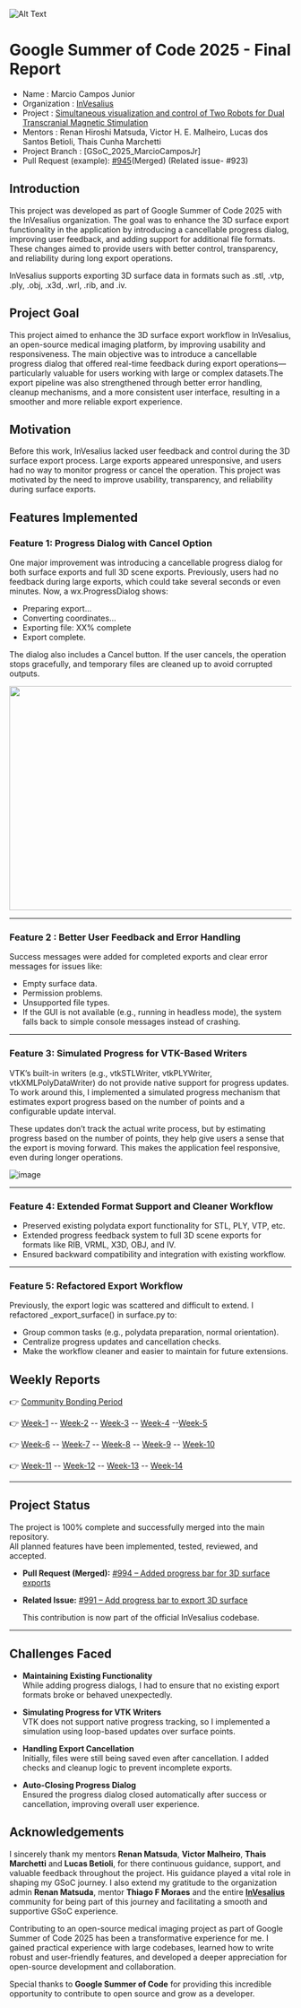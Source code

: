![Alt Text](https://github.com/MarcioCamposJr/Google-Summer-of-Code-2025-Final-Report/blob/main/images/cover.png)
# Google Summer of Code 2025 - Final Report
- Name : Marcio Campos Junior
- Organization : [InVesalius](https://invesalius.github.io/)
- Project : [Simultaneous visualization and control of Two Robots for Dual Transcranial Magnetic Stimulation](https://summerofcode.withgoogle.com/organizations/invesalius/projects/details/vG6Rv7zY)
- Mentors : Renan Hiroshi Matsuda, Victor H. E. Malheiro, Lucas dos Santos Betioli, Thais Cunha Marchetti
- Project Branch : [GSoC_2025_MarcioCamposJr]
- Pull Request (example): [#945](https://github.com/invesalius/invesalius3/pull)(Merged) (Related issue- #923)
## Introduction
This project was developed as part of Google Summer of Code 2025 with the InVesalius organization. The goal was to enhance the 3D surface export functionality in the application by introducing a cancellable progress dialog, improving user feedback, and adding support for additional file formats. These changes aimed to provide users with better control, transparency, and reliability during long export operations.

InVesalius supports exporting 3D surface data in formats such as .stl, .vtp, .ply, .obj, .x3d, .wrl, .rib, and .iv.

## Project Goal
This project aimed to enhance the 3D surface export workflow in InVesalius, an open-source medical imaging platform, by improving usability and responsiveness. The main objective was to introduce a cancellable progress dialog that offered real-time feedback during export operations—particularly valuable for users working with large or complex datasets.The export pipeline was also strengthened through better error handling, cleanup mechanisms, and a more consistent user interface, resulting in a smoother and more reliable export experience.

## Motivation
Before this work, InVesalius lacked user feedback and control during the 3D surface export process. Large exports appeared unresponsive, and users had no way to monitor progress or cancel the operation. This project was motivated by the need to improve usability, transparency, and reliability during surface exports.

## Features Implemented
### Feature 1:  Progress Dialog with Cancel Option
One major improvement was introducing a cancellable progress dialog for both surface exports and full 3D scene exports.
Previously, users had no feedback during large exports, which could take several seconds or even minutes. Now, a wx.ProgressDialog shows:
- Preparing export...
- Converting coordinates...
- Exporting file: XX% complete
- Export complete.

The dialog also includes a Cancel button. If the user cancels, the operation stops gracefully, and temporary files are cleaned up to avoid corrupted outputs.

<img src="https://github.com/user-attachments/assets/1d0deedb-58dc-4ead-ba5f-9eab0fae05ef" width="800" height="400"/>





---  
### Feature 2 : Better User Feedback and Error Handling
Success messages were added for completed exports and clear error messages for issues like:
- Empty surface data.
- Permission problems.
- Unsupported file types.
- If the GUI is not available (e.g., running in headless mode), the system falls back to simple console messages instead of crashing.
---
### Feature 3: Simulated Progress for VTK-Based Writers
VTK’s built-in writers (e.g., vtkSTLWriter, vtkPLYWriter, vtkXMLPolyDataWriter) do not provide native support for progress updates. To work around this, I implemented a simulated progress mechanism that estimates export progress based on the number of points and a configurable update interval.

These updates don’t track the actual write process, but by estimating progress based on the number of points, they help give users a sense that the export is moving forward. This makes the application feel responsive, even during longer operations.

![image](https://github.com/user-attachments/assets/64361cf4-8085-475b-9ae7-5856d32fe0ee)


---  
### Feature 4: Extended Format Support and Cleaner Workflow
- Preserved existing polydata export functionality for STL, PLY, VTP, etc.
- Extended progress feedback system to full 3D scene exports for formats like RIB, VRML, X3D, OBJ, and IV.
- Ensured backward compatibility and integration with existing workflow.
 ---  





### Feature 5: Refactored Export Workflow
Previously, the export logic was scattered and difficult to extend.
I refactored _export_surface() in surface.py to:
- Group common tasks (e.g., polydata preparation, normal orientation).
- Centralize progress updates and cancellation checks.
- Make the workflow cleaner and easier to maintain for future extensions.



## Weekly Reports
👉 [Community Bonding Period](https://github.com/MarcioCamposJr/Google-Summer-of-Code-2025-Final-Report/blob/main/Weekly%20Reports/Community%20Bonding%20Period.md) 

👉 [Week-1](https://github.com/MarcioCamposJr/Google-Summer-of-Code-2025-Final-Report/blob/main/Weekly%20Reports/Week-1.md) -- [Week-2](https://github.com/MarcioCamposJr/Google-Summer-of-Code-2025-Final-Report/blob/main/Weekly%20Reports/Week-2.md) -- [Week-3](https://github.com/MarcioCamposJr/Google-Summer-of-Code-2025-Final-Report/blob/main/Weekly%20Reports/Week-3.md) -- [Week-4](https://github.com/MarcioCamposJr/Google-Summer-of-Code-2025-Final-Report/blob/main/Weekly%20Reports/Week-4.md) --[Week-5](https://github.com/MarcioCamposJr/Google-Summer-of-Code-2025-Final-Report/blob/main/Weekly%20Reports/Week-5.md)

👉 [Week-6](https://github.com/MarcioCamposJr/Google-Summer-of-Code-2025-Final-Report/blob/main/Weekly%20Reports/Weeks-6.md) -- [Week-7](https://github.com/MarcioCamposJr/Google-Summer-of-Code-2025-Final-Report/blob/main/Weekly%20Reports/Weeks-7.md) -- [Week-8](https://github.com/MarcioCamposJr/Google-Summer-of-Code-2025-Final-Report/blob/main/Weekly%20Reports/Weeks-8.md) -- [Week-9](https://github.com/MarcioCamposJr/Google-Summer-of-Code-2025-Final-Report/blob/main/Weekly%20Reports/Weeks-9.md) -- [Week-10](https://github.com/MarcioCamposJr/Google-Summer-of-Code-2025-Final-Report/blob/main/Weekly%20Reports/Weeks-10.md)

👉 [Week-11](https://github.com/MarcioCamposJr/Google-Summer-of-Code-2025-Final-Report/blob/main/Weekly%20Reports/Weeks-11.md) -- [Week-12](https://github.com/MarcioCamposJr/Google-Summer-of-Code-2025-Final-Report/blob/main/Weekly%20Reports/Weeks-12.md) -- [Week-13](https://github.com/MarcioCamposJr/Google-Summer-of-Code-2025-Final-Report/blob/main/Weekly%20Reports/Weeks-13.md) -- [Week-14](https://github.com/MarcioCamposJr/Google-Summer-of-Code-2025-Final-Report/blob/main/Weekly%20Reports/Weeks-14.md)

---
## Project Status

The project is 100% complete and successfully merged into the main repository.  
All planned features have been implemented, tested, reviewed, and accepted.

- **Pull Request (Merged):** [#994 – Added progress bar for 3D surface exports](https://github.com/invesalius/invesalius3/pull)  
- **Related Issue:** [#991 – Add progress bar to export 3D surface](https://github.com/invesalius/invesalius3/issues)

  This contribution is now part of the official InVesalius codebase.


---
## Challenges Faced

- **Maintaining Existing Functionality**  
  While adding progress dialogs, I had to ensure that no existing export formats broke or behaved unexpectedly.

- **Simulating Progress for VTK Writers**  
  VTK does not support native progress tracking, so I implemented a simulation using loop-based updates over surface points.

- **Handling Export Cancellation**  
  Initially, files were still being saved even after cancellation. I added checks and cleanup logic to prevent incomplete exports.

- **Auto-Closing Progress Dialog**  
  Ensured the progress dialog closed automatically after success or cancellation, improving overall user experience.

## Acknowledgements

I sincerely thank my mentors **Renan Matsuda**, **Victor Malheiro**, **Thais Marchetti** and **Lucas Betioli**, for there continuous guidance, support, and valuable feedback throughout the project. His guidance played a vital role in shaping my GSoC journey.
I also extend my gratitude to the organization admin **Renan Matsuda**, mentor **Thiago F Moraes** and the entire [**InVesalius**](https://github.com/invesalius) community for being part of this journey and facilitating a smooth and supportive GSoC experience.

Contributing to an open-source medical imaging project as part of Google Summer of Code 2025 has been a transformative experience for me. I gained practical experience with large codebases, learned how to write robust and user-friendly features, and developed a deeper appreciation for open-source development and collaboration.

Special thanks to **Google Summer of Code** for providing this incredible opportunity to contribute to open source and grow as a developer.
